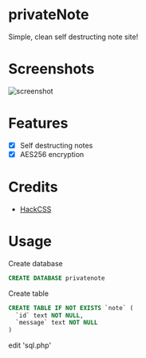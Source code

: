 # privateNote

Simple, clean self destructing note site!

# Screenshots

![screenshot](https://image.noelshack.com/fichiers/2019/37/1/1568046466-privatenote.png)

# Features

- [x] Self destructing notes
- [x] AES256 encryption

# Credits

- [HackCSS](https://hackcss.egoist.moe)

# Usage

Create database

```SQL
CREATE DATABASE privatenote
```
Create table
```SQL
CREATE TABLE IF NOT EXISTS `note` (
  `id` text NOT NULL,
  `message` text NOT NULL
) 
```

edit 'sql.php'
